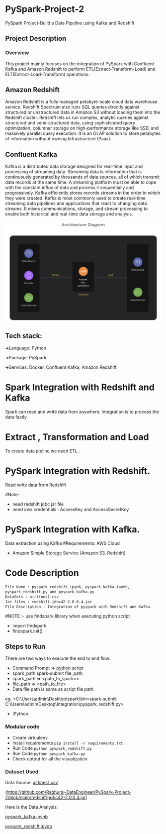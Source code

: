 # PySpark-Project-2
PySpark Project-Build a Data Pipeline using Kafka and Redshift

## Project Description

### Overview

This project mainly focuses on the integration of PySpark with Confluent Kafka and Amazon Redshift to perform ETL(Extract-Transform-Load) and ELT(Extract-Load-Transform) operations.


## Amazon Redshift

Amazon Redshift is a fully managed petabyte-scale cloud data warehouse service. Redshift Spectrum also runs SQL queries directly against structured or unstructured data in Amazon S3 without loading them into the Redshift cluster. Redshift lets us run complex, analytic queries against structured and semi-structured data, using sophisticated query optimization, columnar storage on high-performance storage like SSD, and massively parallel query execution. It is an OLAP solution to store petabytes of information without owning Infrastructure (Paas).

 

## Confluent Kafka

Kafka is a distributed data storage designed for real-time input and processing of streaming data. Streaming data is information that is continuously generated by thousands of data sources, all of which transmit data records at the same time. A streaming platform must be able to cope with the constant influx of data and process it sequentially and progressively. Kafka efficiently stores records streams in the order in which they were created. Kafka is most commonly used to create real-time streaming data pipelines and applications that react to changing data streams. It mixes communications, storage, and stream processing to enable both historical and real-time data storage and analysis.

![Screenshot of a comment on a GitHub issue showing an image, added in the Markdown, of an Octocat smiling and raising a tentacle.](Architecture.png)


## Tech stack:  

➔Language: Python

➔Package: PySpark

➔Services: Docker, Confluent Kafka, Amazon Redshift

#  Spark Integration with  Redshift and Kafka
Spark can read and write data from anywhere. Integration is to process the data fastly.


    
# Extract , Transformation and Load 
To create data pipline we need ETL .


# PySpark Integration with Redshift.
Read write data from Redshift

#Note- 
- need redshift jdbc jar file
- need aws credentials : AccessKey and AccessSecretKey

# PySpark Integration with Kafka.
Data extraction using Kafka
#Requirements: AWS Cloud

- Amazon Simple Storage Service (Amazon S3, Redshift)
# Code Description
    File Name : pyspark_redshift.ipynb, pyspark_kafka.ipynb, pyspark_redshift.py and pyspark_kafka.py
    DataSets : airlines1.csv
    Jar files : redshift-jdbc42-2.0.0.4.jar
    File Description : Integration of pyspark with Redshift and Kafka.
    
#NOTE :- use findspark library when executing python script

 - import findspark
 - findspark.init()

## Steps to Run
There are two ways to execute the end to end flow.
 - Command Prompt => python script
 - spark_path spark-submit file_path
 - spark_path => <path_to_spark>>
 - file_path => <path_to_file>
 - Data file path is same as script file path

eg. <C:\Users\admin\Desktop\spark\bin>spark-submit C:\Users\admin\Desktop\Integration\pyspark_redshift.py>

- IPython

### Modular code
- Create virtualenv
- Install requirements `pip install -r requirements.txt`
- Run Code `python pyspark_redshift.py`
- Run Code `python pyspark_kafka.py`
- Check output for all the visualization
  
### Dataset Used

Data Source: [airlines1.csv](https://github.com/Raghuraj-DataEngineer/PySpark-Project-2/blob/main/airlines1.csv)

(https://github.com/Raghuraj-DataEngineer/PySpark-Project-2/blob/main/redshift-jdbc42-2.0.0.4.jar)



Here is the Data Analysis:

[pyspark_kafka.ipynb](https://github.com/Raghuraj-DataEngineer/PySpark-Project-2/blob/main/pyspark_kafka.ipynb)

[pyspark_redshift.ipynb](https://github.com/Raghuraj-DataEngineer/PySpark-Project-2/blob/main/pyspark_redshift.ipynb)

